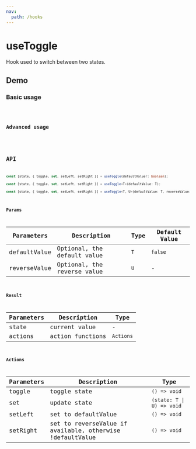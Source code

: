 ```yaml
---
nav:
  path: /hooks
---
```


# useToggle

Hook used to switch between two states.

## Demo

### Basic usage

<!-- dumi feature -->
<code src="./demo/demo1.tsx" />

### Advanced usage

<code src="./demo/demo2.tsx" />

## API

```typescript
const [state, { toggle, set, setLeft, setRight }] = useToggle(defaultValue?: boolean);

const [state, { toggle, set, setLeft, setRight }] = useToggle<T>(defaultValue: T);

const [state, { toggle, set, setLeft, setRight }] = useToggle<T, U>(defaultValue: T, reverseValue: U);
```

### Params

| Parameters   | Description                 | Type | Default Value |
| ------------ | --------------------------- | ---- | ------------- |
| defaultValue | Optional, the default value | `T`  | `false`       |
| reverseValue | Optional, the reverse value | `U`  | -             |

### Result

| Parameters | Description      | Type      |
| ---------- | ---------------- | --------- |
| state      | current value    | -         |
| actions    | action functions | `Actions` |

### Actions

| Parameters | Description                                               | Type                      |
| ---------- | --------------------------------------------------------- | ------------------------- |
| toggle     | toggle state                                              | `() => void`              |
| set        | update state                                              | `(state: T \| U) => void` |
| setLeft    | set to defaultValue                                       | `() => void`              |
| setRight   | set to reverseValue if available, otherwise !defaultValue | `() => void`              |
